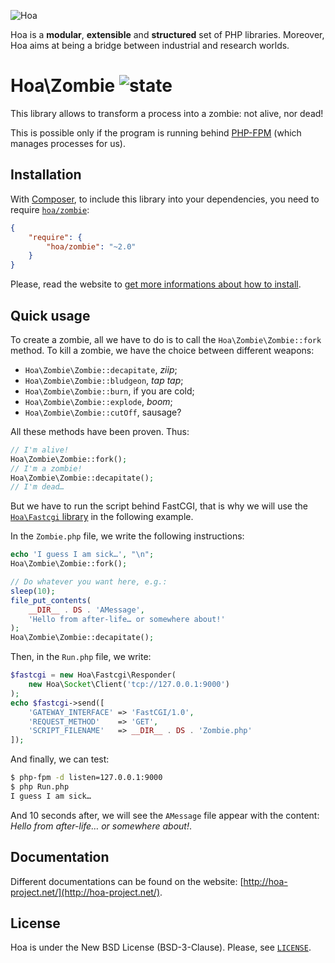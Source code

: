 ![Hoa](http://static.hoa-project.net/Image/Hoa_small.png)

Hoa is a **modular**, **extensible** and **structured** set of PHP libraries.
Moreover, Hoa aims at being a bridge between industrial and research worlds.

# Hoa\Zombie ![state](http://central.hoa-project.net/State/Zombie)

This library allows to transform a process into a zombie: not alive, nor dead!

This is possible only if the program is running behind
[PHP-FPM](http://php.net/install.fpm) (which manages processes for us).

## Installation

With [Composer](http://getcomposer.org/), to include this library into your
dependencies, you need to require
[`hoa/zombie`](https://packagist.org/packages/hoa/zombie):

```json
{
    "require": {
        "hoa/zombie": "~2.0"
    }
}
```

Please, read the website to [get more informations about how to
install](http://hoa-project.net/Source.html).

## Quick usage

To create a zombie, all we have to do is to call the `Hoa\Zombie\Zombie::fork`
method. To kill a zombie, we have the choice between different weapons:

  * `Hoa\Zombie\Zombie::decapitate`, *ziip*;
  * `Hoa\Zombie\Zombie::bludgeon`, *tap tap*;
  * `Hoa\Zombie\Zombie::burn`, if you are cold;
  * `Hoa\Zombie\Zombie::explode`, *boom*;
  * `Hoa\Zombie\Zombie::cutOff`, sausage?

All these methods have been proven. Thus:

```php
// I'm alive!
Hoa\Zombie\Zombie::fork();
// I'm a zombie!
Hoa\Zombie\Zombie::decapitate();
// I'm dead…
```

But we have to run the script behind FastCGI, that is why we will use the
[`Hoa\Fastcgi` library](http://central.hoa-project.net/Resource/Library/Fastcgi) in the
following example.

In the `Zombie.php` file, we write the following instructions:

```php
echo 'I guess I am sick…', "\n";
Hoa\Zombie\Zombie::fork();

// Do whatever you want here, e.g.:
sleep(10);
file_put_contents(
    __DIR__ . DS . 'AMessage',
    'Hello from after-life… or somewhere about!'
);
Hoa\Zombie\Zombie::decapitate();
```

Then, in the `Run.php` file, we write:

```php
$fastcgi = new Hoa\Fastcgi\Responder(
    new Hoa\Socket\Client('tcp://127.0.0.1:9000')
);
echo $fastcgi->send([
    'GATEWAY_INTERFACE' => 'FastCGI/1.0',
    'REQUEST_METHOD'    => 'GET',
    'SCRIPT_FILENAME'   => __DIR__ . DS . 'Zombie.php'
]);
```

And finally, we can test:

```sh
$ php-fpm -d listen=127.0.0.1:9000
$ php Run.php
I guess I am sick…
```

And 10 seconds after, we will see the `AMessage` file appear with the content:
*Hello from after-life… or somewhere about!*.

## Documentation

Different documentations can be found on the website:
[http://hoa-project.net/](http://hoa-project.net/).

## License

Hoa is under the New BSD License (BSD-3-Clause). Please, see
[`LICENSE`](http://hoa-project.net/LICENSE).
